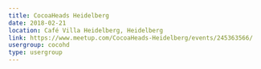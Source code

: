 ```yaml
---
title: CocoaHeads Heidelberg
date: 2018-02-21
location: Café Villa Heidelberg, Heidelberg
link: https://www.meetup.com/CocoaHeads-Heidelberg/events/245363566/
usergroup: cocohd
type: usergroup
---
```

